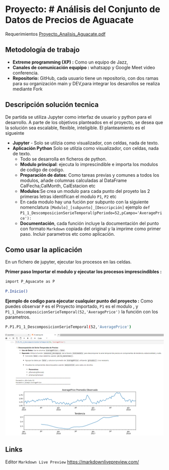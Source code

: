 # Proyecto: # Análisis del Conjunto de Datos de Precios de Aguacate 

Requerimientos [Proyecto_Analisis_Aguacate.pdf](/documentacion/Proyecto_Analisis_Aguacate.pdf) 

## Metodología de trabajo

- **Extreme programming (XP) :** Como un equipo de Jazz,
- **Canales de comunicación equpipo :** whatsapp  y Google Meet video conferencia.
- **Repositorio:** GitHub, cada usuario tiene un repositorio, con dos ramas para su organización main y DEV,para integrar los desarollos se realiza mediante Fork

## Descripción solución tecnica
  De partida se utiliza Jupyter como interfaz de usuario y python para el desarrollo.
  A parte de los objetivos planteados en el proyecto, se desea que la solución sea escalable, flexible, inteligible. 
  El planteamiento es el sigueinte
- **Jupyter** - Solo se utilzia como visualizador, con celdas, nada de texto.
- **Aplicación Python** Solo se utilzia como visualizador, con celdas, nada de texto.
   - Todo se desarrolla en ficheros de python.
  - **Modulo principal**:  ejecuta lo imprescindible e importa los modulos de codigo de codigo.
  - **Preparación de datos**: Como tareas previas y comunes a todos los modulos, añade columnas calculadas al DataFrame CalFecha,CalMonth, CalEstacion etc 
  - **Modulos**:Se crea un modulo para cada punto del proyeto las 2 primeras letras identifican el modulo `P1`, `P2` etc
  - En cada modulo hay una fución por subpunto con la siguiente nomenclatura `[Modulo]_[subpunto]_[Descripción]` ejemplo `def P1_1_DescomposicionSerieTemporal(pPeriodo=52,pCampo='AveragePrice'):`
  - **Documentación**, cada función incluye la documentación del punto con formato `Markdown` copiada del original y la imprime como primer paso. Incluir parametros etc como aplicación.

      
## Como usar la aplicación

En un fichero de jupyter, ejecutar los procesos en las celdas.

**Primer paso Importar el modulo y ejecutar los procesos imprescindibles :**


```sh
import P_Aguacate as P
```
```sh
P.Inicio()
```

**Ejemplo de codigo para ejecutar cualquier punto del proyecto :**
Como puedes observar `P` es el Proyecto importado, `P1` es el modulo , y `P1_1_DescomposicionSerieTemporal(52,'AveragePrice')` la función con los parametros.
```sh
P.P1.P1_1_DescomposicionSerieTemporal(52,'AveragePrice')
```
![Readme ejemplo 01](/documentacion/Readme_Ejemplo.png)

## Links

Editor `Markdown Live Preview` https://markdownlivepreview.com/


